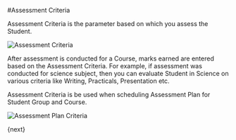 #Assessment Criteria

Assessment Criteria is the parameter based on which you assess the Student.

<img class="screenshot" alt="Assessment Criteria" src="{{docs_base_url}}/docs/assets/img/schools/assessment/assessment-criteria.png">

After assessment is conducted for a Course, marks earned are entered based on the Assessment Criteria. For example, if assessment was conducted for science subject, then you can evaluate Student in Science on various criteria like Writing, Practicals, Presentation etc.

Assessment Criteria is be used when scheduling Assessment Plan for Student Group and Course.

<img class="screenshot" alt="Assessment Plan Criteria" src="{{docs_base_url}}/docs/assets/img/schools/assessment/assessment-plan-criteria.png">

{next}